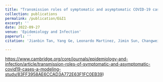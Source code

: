 ```yaml
---
title: "Transmission roles of symptomatic and asymptomatic COVID-19 cases: a modeling study"
collection: publications
permalink: /publication/E&I1
excerpt: ''
date: 2022-09-27
venue: 'Epidemiology and Infection'
paperurl: ''
citation: 'Jianbin Tan, Yang Ge, Leonardo Martinez, Jimin Sun, Changwei Li, Adrianna Westbrook, Enfu Chen, Jinren Pan, Yang Li, Wei Cheng, Feng Ling, Zhiping Chen, Ye Shen, and Hui Huang (2022), Transmission roles of symptomatic and asymptomatic COVID-19 cases: a modeling study, $\textit{Epidemiology and Infection}$, 150, E171.'

---
```

https://www.cambridge.org/core/journals/epidemiology-and-infection/article/transmission-roles-of-symptomatic-and-asymptomatic-covid19-cases-a-modeling-study/83FF3958AE6CCAD3A772E63F1FC0EB39)
